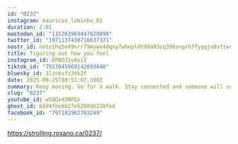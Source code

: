 ```yaml
---
id: "0237"
instagram: mauricio_lobinho_01
duration: 2:01
mastodon_id: "115263969447828090"
twitter_id: "1971137430716637371"
nostr_id: note1hq5e49nrr79mywv4dqny7whepldt99a93zq396sngrh7fyqqjs0sttwvhz
title: figuring out how you feel
instagram_id: DPBOJ1vAsiI
tiktok_id: "7553945969142893840"
bluesky_id: 3lznkxfz3dk2f
date: 2025-09-25T08:51:07.380Z
summary: Keep moving. Go for a walk. Stay connected and someone will come talk to you.
slug: "0237"
youtube_id: wSQQvd3NFGs
ghost_id: 68d4fbe6b27e52009b220fed
facebook_id: "797181962783249"
---
```

https://strolling.rosano.ca/0237/
